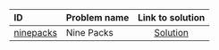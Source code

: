 | ID | Problem name | Link to solution |
|:---|:---|:---:|
| [ninepacks](https://open.kattis.com/problems/ninepacks) | Nine Packs | [Solution](https://github.com/versenyi98/kattis-solutions/tree/main/solutions/Nine%20Packs)|
